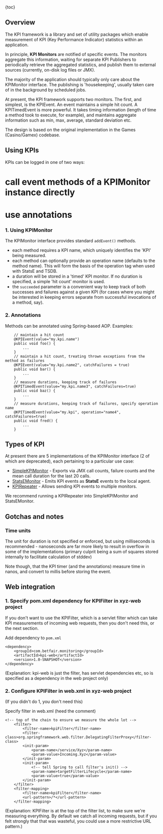 ---
---
{toc}

## Overview

The KPI framework is a library and set of utility packages which enable measurement of KPI (Key Performance Indicator)
statistics within an application.

In principle, **KPI Monitors** are notified of specific events. The monitors aggregate this information, waiting for
separate KPI Publishers to periodically retrieve the aggregated statistics, and publish them to external sources (currently,
on-disk log files or JMX).

The majority of the application should typically only care about the KPIMonitor interface. The publishing is 'housekeeping',
usually taken care of in the background by scheduled jobs.

At present, the KPI framework supports two monitors. The first, and simplest, is the KPIEvent. An event maintains a
simple hit count. A KPITimedEvent is more powerful. It takes timing information (length of time a method took to execute,
for example), and maintains aggregate information such as min, max, average, standard deviation etc.

The design is based on the original implementation in the Games (Casino/Gamex) codebase.

## Using KPIs

KPIs can be logged in one of two ways:
# call event methods of a KPIMonitor instance directly
# use annotations

### 1. Using KPIMonitor

The KPIMonitor interface provides standard ```addEvent()``` methods.
* each method requires a KPI name, which uniquely identifies the 'KPI' being measured.
* each method can optionally provide an operation name (defaults to the method name). This will form the basis of the
operation tag when used with StatsE and TSDB.
* a duration will be stored in a 'timed' KPI monitor. If no duration is specified, a simple 'hit count' monitor is used.
* the ```succeeded``` parameter is a convenient way to keep track of both successes and failures against a given KPI
(for cases where you might be interested in keeping errors separate from successful invocations of a method, say).

### 2. Annotations

Methods can be annotated using Spring-based AOP. Examples:

        // maintain a hit count
        @KPIEvent(value="my.kpi.name")
        public void foo() {
            ...
        }
        // maintain a hit count, treating thrown exceptions from the method as failures
        @KPIEvent(value="my.kpi.name2", catchFailures = true)
        public void bar() {
            ...
        }
        // measure durations, keeping track of failures
        @KPITimedEvent(value="my.kpi.name3", catchFailures=true)
        public void baz() {
            ...
        }
        // measure durations, keeping track of failures, specify operation name
        @KPITimedEvent(value="my.kpi", operation="name4", catchFailures=true)
        public void fred() {
            ...
        }

## Types of KPI

At present there are 5 implementations of the KPIMonitor interface (2 of which are deprecated), each pertaining to a
particular use case:

* [SimpleKPIMonitor](SimpleKPIMonitor.html) - Exports via JMX call counts, failure counts and the mean call duration for
the last 20 calls.
* [StatsEMonitor](StatsEMonitor.html) - Emits KPI events as **StatsE** events to the local agent.
* [KPIRepeater](KPIRepeater.html) - Allows sending KPI events to multiple monitors.

We recommend running a KPIRepeater into SimpleKPIMonitor and StatsEMonitor.

## Gotchas and notes

### Time units

The unit for duration is not specified or enforced, but using milliseconds is recommended - nanoseconds are far more
likely to result in overflow in some of the implementations (primary culprit being a sum of squares stored internally
to facilitate calculation of stddev)

Note though, that the KPI timer (and the annotations) measure time in nanos, and convert to millis before storing the
event.

## Web integration

### 1. Specify pom.xml dependency for KPIFilter in xyz-web project

If you don't want to use the KPIFilter, which is a servlet filter which can take KPI measurements of incoming web
requests, then you don't need this, or the next section.

Add dependency to ```pom.xml```

```
<dependency>
    <groupId>com.betfair.monitoring</groupId>
    <artifactId>kpi-web</artifactId>
    <version>1.0-SNAPSHOT</version>
</dependency>
```

(Explanation: kpi-web is just the filter, has servlet dependencies etc, so is specified as a dependency in the web project only)

### 2. Configure KPIFilter in web.xml in xyz-web project

(If you didn't do 1, you don't need this)

Specify filter in web.xml (heed the comment)

```
<!-- top of the chain to ensure we measure the whole lot -->
    <filter>
        <filter-name>kpiFilter</filter-name>
        <filter-class>org.springframework.web.filter.DelegatingFilterProxy</filter-class>
        <init-param>
            <param-name>/service/Xyz</param-name>
            <param-value>Incoming.Xyz</param-value>
        </init-param>
        <init-param>
            <!-- tell Spring to call filter's init() -->
            <param-name>targetFilterLifecycle</param-name>
            <param-value>true</param-value>
        </init-param>
    </filter>
    <filter-mapping>
        <filter-name>kpiFilter</filter-name>
        <url-pattern>/*</url-pattern>
    </filter-mapping>
```

(Explanation: KPIFilter is at the top of the filter list, to make sure we're measuring everything. By default we catch
all incoming requests, but if you felt strongly that that was wasteful, you could use a more restrictive URL pattern.)